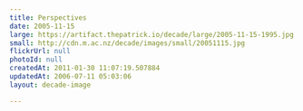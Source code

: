 ```yaml
---
title: Perspectives
date: 2005-11-15
large: https://artifact.thepatrick.io/decade/large/2005-11-15-1995.jpg
small: http://cdn.m.ac.nz/decade/images/small/20051115.jpg
flickrUrl: null
photoId: null
createdAt: 2011-01-30 11:07:19.507884
updatedAt: 2006-07-11 05:03:06
layout: decade-image

---
```


